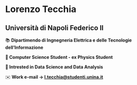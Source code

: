 # Lorenzo Tecchia 

## Università di Napoli Federico II

📚 **Dipartimendo di Ingnegneria Elettrica e delle Tecnologie dell’Informazione**

**📕 Computer Science Student - ex Physics Student**

**📗 Intrested in Data Science and Data Analysis**

✉️ **Work e-mail → l.tecchia@studenti.unina.it**

